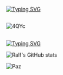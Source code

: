 [![Typing SVG](https://readme-typing-svg.demolab.com?font=Fira+Code&duration=2000&pause=1000&color=47F7AF&center=true&random=false&width=435&lines=Hello+friend...+%F0%9F%91%8B;Eu+sou+o+Ralf+%F0%9F%A6%9C;Sejam+bem-vindos+ao+meu+perfil+%F0%9F%98%81)](https://git.io/typing-svg)

##
![4QYc](https://github.com/FistDark/FistDark/assets/13612870/5f3b3241-ed91-4671-9d3b-fb1261fb40ab)
##

[![Typing SVG](https://readme-typing-svg.demolab.com?font=Fira+Code&pause=1000&center=true&random=false&width=435&lines=Acompanhem+minha+jornada+;e+fiquem+%C3%A0+vontade+;para+fazer+parte+dela+%F0%9F%A4%97)](https://git.io/typing-svg)

![Ralf's GitHub stats](https://github-readme-stats.vercel.app/api?username=FistDark&show_icons=true&theme=dark)

<!-- 
[![Top Langs](https://github-readme-stats.vercel.app/api/top-langs/?username=FistDark)](https://github.com/FistDark/github-readme-stats)
[![Readme Card](https://github-readme-stats.vercel.app/api/pin/?username=FistDark&repo=github-readme-stats)](https://github.com/FistDark/github-readme-stats)

<!--
**FistDark/FistDark** is a ✨ _special_ ✨ repository because its `README.md` (this file) appears on your GitHub profile.

Here are some ideas to get you started:

- 🔭 I’m currently working on ...
- 🌱 I’m currently learning ...
- 👯 I’m looking to collaborate on ...
- 🤔 I’m looking for help with ...
- 💬 Ask me about ...
- 📫 How to reach me: ...
- 😄 Pronouns: ...
- ⚡ Fun fact: ...
-->
![Paz](https://github.com/FistDark/FistDark/assets/13612870/91ac2885-d044-4127-bcbe-a1ca5611404b)
